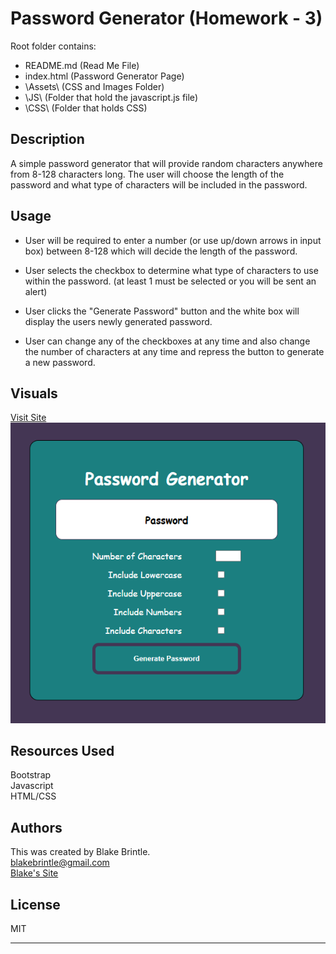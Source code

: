 # Password Generator (Homework - 3)

Root folder contains:

* README.md      (Read Me File)
* index.html     (Password Generator Page)
* \Assets\       (CSS and Images Folder)
*   \JS\        (Folder that hold the javascript.js file)
*   \CSS\       (Folder that holds CSS)

## Description
A simple password generator that will provide random characters anywhere from 8-128 characters long. The user will choose the length of the password and what type of characters will be included in the password.

## Usage
* User will be required to enter a number (or use up/down arrows in input box) 
between 8-128 which will decide the length of the password.

* User selects the checkbox to determine what type of characters to use within the password. (at least 1 must be selected or you will be sent an alert)

* User clicks the "Generate Password" button and the white box will display the users newly generated password.

* User can change any of the checkboxes at any time and also change the number of characters at any time and repress the button to generate a new password.

## Visuals
<a href="https://bbrintle.github.io/3-Password-Generator/">Visit Site</a>
<br>
<img src="./Assets/Images/MainScreen.PNG">

## Resources Used
Bootstrap
<br>
Javascript
<br>
HTML/CSS

## Authors
This was created by Blake Brintle. 
<br>
blakebrintle@gmail.com
<br>
<a href="https://bbrintle.github.io/">Blake's Site</a>


## License
MIT

- - -